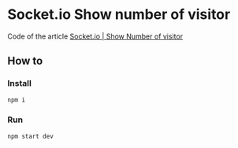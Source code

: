 # Socket.io Show number of visitor

Code of the article [Socket.io | Show Number of visitor ](https://dev.to/noprod/socketio-show-number-of-visitor-337)

## **How to**

### Install

```bash
npm i
```

### Run

```bash
npm start dev
```
